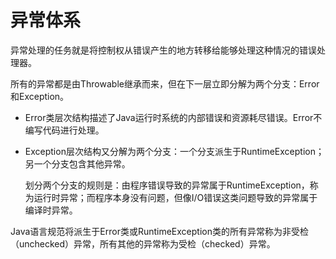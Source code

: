 # 异常体系

异常处理的任务就是将控制权从错误产生的地方转移给能够处理这种情况的错误处理器。

所有的异常都是由Throwable继承而来，但在下一层立即分解为两个分支：Error和Exception。

* Error类层次结构描述了Java运行时系统的内部错误和资源耗尽错误。Error不编写代码进行处理。

* Exception层次结构又分解为两个分支：一个分支派生于RuntimeException；另一个分支包含其他异常。

  划分两个分支的规则是：由程序错误导致的异常属于RuntimeException，称为运行时异常；而程序本身没有问题，但像I/O错误这类问题导致的异常属于编译时异常。

Java语言规范将派生于Error类或RuntimeException类的所有异常称为非受检（unchecked）异常，所有其他的异常称为受检（checked）异常。

